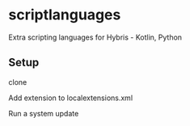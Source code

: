 # scriptlanguages
Extra scripting languages for Hybris - Kotlin, Python

## Setup
clone

Add extension to localextensions.xml

Run a system update
